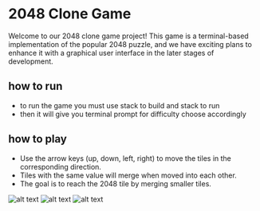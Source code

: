 # 2048 Clone Game
Welcome to our 2048 clone game project! This game is a terminal-based implementation of the popular 2048 puzzle, and we have exciting plans to enhance it with a graphical user interface in the later stages of development.
## how to run
- to run the game you must use stack to build and stack to run
- then it will give you terminal prompt for difficulty choose accordingly 
## how to play
- Use the arrow keys (up, down, left, right) to move the tiles in the corresponding direction.
- Tiles with the same value will merge when moved into each other.
- The goal is to reach the 2048 tile by merging smaller tiles.
  
![alt text](https://github.com/rgzam/2048/blob/main/Screenshot%202023-12-03%20at%206.41.21%E2%80%AFPM.png)
![alt text](https://github.com/rgzam/2048/blob/main/Screenshot%202023-12-10%20at%209.59.08%E2%80%AFPM.png)
![alt text](https://github.com/rgzam/2048/blob/main/Screenshot%202023-12-09%20at%2010.16.58%E2%80%AFPM.png)
